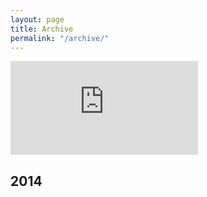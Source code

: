 ```yaml
---
layout: page
title: Archive
permalink: "/archive/"
---
```


<!-- <iframe max-width="560" max-height="315" src="https://www.youtube.com/embed/ArOpcaPYnsQ" frameborder="0" allow="accelerometer; autoplay; encrypted-media; gyroscope; picture-in-picture" allowfullscreen></iframe> -->

<div class="projectitem">
<div class='embed-container'><iframe src='https://www.youtube.com/embed/ArOpcaPYnsQ' frameborder='0' allowfullscreen></iframe></div>
        <h2 class="projecttitle archivetitle">
          2014
        </h2>
      </div>
